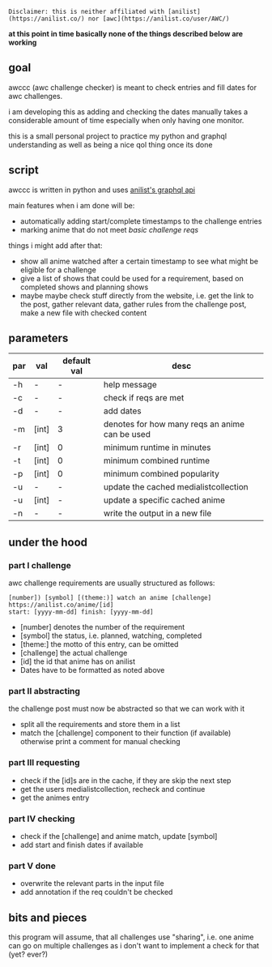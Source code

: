 ```
Disclaimer: this is neither affiliated with [anilist](https://anilist.co/) nor [awc](https://anilist.co/user/AWC/) 
```

**at this point in time basically none of the things described below are working**

## goal

awccc (awc challenge checker) is meant to check entries and fill dates for awc challenges. 

i am developing this as adding and checking the dates manually takes a considerable amount of time especially when only having one monitor.

this is a small personal project to practice my python and graphql understanding as well as being a nice qol thing once its done

## script

awccc is written in python and uses [anilist's graphql api](https://anilist.gitbook.io/anilist-apiv2-docs/)

main features when i am done will be:
- automatically adding start/complete timestamps to the challenge entries
- marking anime that do not meet _basic challenge reqs_

things i might add after that:
- show all anime watched after a certain timestamp to see what might be eligible for a challenge
- give a list of shows that could be used for a requirement, based on completed shows and planning shows
- maybe maybe check stuff directly from the website, i.e. get the link to the post, gather relevant data, gather rules from the challenge post, make a new file with checked content

## parameters
par | val | default val | desc
--- | --- | --- | ---
-h | - | - | help message
-c | - | - | check if reqs are met
-d | - | - | add dates
-m | [int] | 3 | denotes for how many reqs an anime can be used
-r | [int] | 0 | minimum runtime in minutes
-t | [int] | 0 | minimum combined runtime
-p | [int] | 0 | minimum combined popularity
-u | - | - | update the cached medialistcollection
-u | [int] | - | update a specific cached anime
-n | - | - | write the output in a new file
## under the hood

### part I challenge
awc challenge requirements are usually structured as follows:

```
[number]) [symbol] [(theme:)] watch an anime [challenge]
https://anilist.co/anime/[id]
start: [yyyy-mm-dd] finish: [yyyy-mm-dd]
```

- [number] denotes the number of the requirement
- [symbol] the status, i.e. planned, watching, completed
- [theme:] the motto of this entry, can be omitted
- [challenge] the actual challenge
- [id] the id that anime has on anilist
- Dates have to be formatted as noted above

### part II abstracting
the challenge post must now be abstracted so that we can work with it
- split all the requirements and store them in a list
- match the [challenge] component to their function (if available) otherwise print a comment for manual checking

### part III requesting

- check if the [id]s are in the cache, if they are skip the next step
- get the users medialistcollection, recheck and continue
- get the animes entry

### part IV checking

- check if the [challenge] and anime match, update [symbol]
- add start and finish dates if available

### part V done

- overwrite the relevant parts in the input file
- add annotation if the req couldn't be checked

## bits and pieces

this program will assume, that all challenges use "sharing", i.e. one anime can go on multiple challenges as i don't want to implement a check for that (yet? ever?)